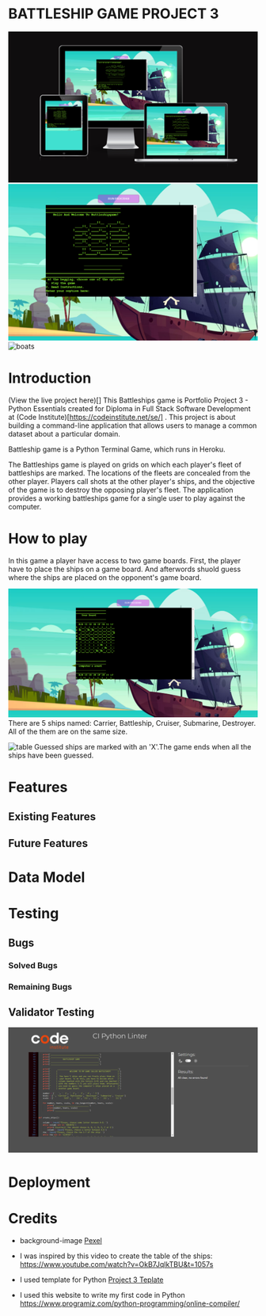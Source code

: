 # BATTLESHIP GAME PROJECT 3

![responsive](assets/image/responsive.png)
![game](assets/image/game.png)
![boats](assets/image/programiz.png)

# Introduction
(View the live project here)[]
This Battleships game is Portfolio Project 3 - Python Essentials created for Diploma in Full Stack Software Development at (Code Institute)[https://codeinstitute.net/se/] . This project is about building a command-line application that allows users to manage a common dataset about a particular domain.

Battleship game is a Python Terminal Game, which runs in Heroku. 

The Battleships game is played on grids on which each player's fleet of battleships are marked. The locations of the fleets are concealed from the other player. Players call shots at the other player's ships, and the objective of the game is to destroy the opposing player's fleet.
The application provides a working battleships game for a single user to play against the computer. 
# How to play 
In this game a player have access to two game boards. First, the player have to place the ships on a game board. And afterwords shuold guess where the ships are placed on the opponent's game board. 

![board-game](assets/image/game-board.png)
There are 5 ships named: Carrier, Battleship, Cruiser, Submarine, Destroyer. All of the them are on the same size.

![table](assets/image/table.png)
Guessed ships are marked with an 'X'.The game ends when all the ships have been guessed.

# Features
## Existing Features
## Future Features
# Data Model
# Testing
## Bugs
### Solved Bugs
### Remaining Bugs
## Validator Testing 
![validator](assets/image/validator.png)
# Deployment
# Credits
- background-image [Pexel](https://www.pexels.com/sv-se/foto/'hav-himmel-vatten-moln-445363/)

- I was inspired by this video to create the table of the ships: https://www.youtube.com/watch?v=OkB7JqlkTBU&t=1057s

- I used template for Python [Project 3 Teplate](https://github.com/Code-Institute-Org/python-essentials-template)

- I used this website to write my first code in Python https://www.programiz.com/python-programming/online-compiler/





